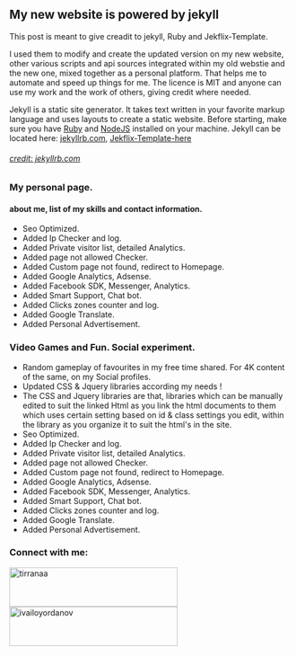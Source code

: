 ## My new website is powered by jekyll
This post is meant to give creadit to jekyll, Ruby and Jekflix-Template.

I used them to modify and create the updated version on my new website, other various scripts and api sources integrated within my old webstie and the new one, mixed together as a personal platform. That helps me to automate and speed up things for me. The licence is MIT and anyone can use my work and the work of others, giving credit where needed.

Jekyll is a static site generator. It takes text written in your favorite markup language and uses layouts to create a static website. 
Before starting, make sure you have [Ruby](https://www.ruby-lang.org/en/documentation/installation/) and [NodeJS](https://nodejs.org/) installed on your machine.
Jekyll can be located here: [jekyllrb.com](https://jekyllrb.com/docs/),
 [Jekflix-Template-here](https://github.com/thiagorossener/jekflix-template/)

###### [credit: jekyllrb.com](https://jekyllrb.com/)

 ### My personal page.
#### about me, list of my skills and contact information.
- Seo Optimized.
- Added Ip Checker and log.
- Added Private visitor list, detailed Analytics.
- Added page not allowed Checker.
- Added Custom page not found, redirect to Homepage.
- Added Google Analytics, Adsense.
- Added Facebook SDK, Messenger, Analytics.
- Added Smart Support, Chat bot.
- Added Clicks zones counter and log.
- Added Google Translate.
- Added Personal Advertisement.
### Video Games and Fun. Social experiment.
- Random gameplay of favourites in my free time shared. For 4K content of the same, on my Social profiles.
- Updated CSS & Jquery libraries according my needs !
- The CSS and Jquery libraries are that, libraries which can be manually edited to suit the linked Html as you link the html documents to them which uses certain setting based on id & class settings you edit, within the library as you organize it to suit the html's in the site.
- Seo Optimized.
- Added Ip Checker and log.
- Added Private visitor list, detailed Analytics.
- Added page not allowed Checker.
- Added Custom page not found, redirect to Homepage.
- Added Google Analytics, Adsense.
- Added Facebook SDK, Messenger, Analytics.
- Added Smart Support, Chat bot.
- Added Clicks zones counter and log.
- Added Google Translate.
- Added Personal Advertisement.

<h3 align="left">Connect with me:</h3>
<p align="left">
<a href="https://fb.com/tirranaa" target="blank"><img align="center" src="https://github.com/tirranaa/tirranaa.github.io/blob/main/images/FacebookProfile.gif" alt="tirranaa" height="70" width="300" /></a>
<a href="https://www.youtube.com/channel/UCdhWA8nAebq3mKQsS4tYbBw?sub_confirmation=1" target="blank"><img align="center" src="https://github.com/tirranaa/tirranaa.github.io/blob/main/images/IvayloYordanov.gif" alt="ivailoyordanov" height="70" width="300" /></a>
</p>

